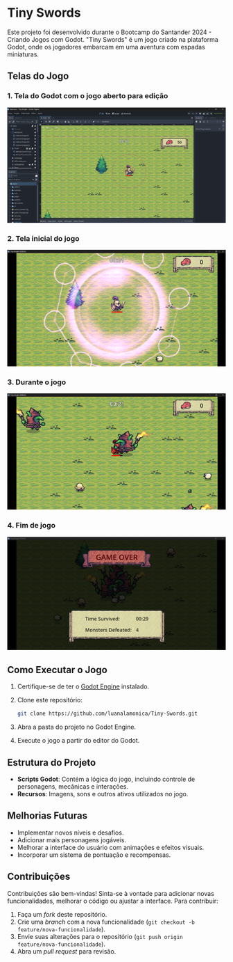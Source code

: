# Tiny Swords

Este projeto foi desenvolvido durante o Bootcamp do Santander 2024 - Criando Jogos com Godot. "Tiny Swords" é um jogo criado na plataforma Godot, onde os jogadores embarcam em uma aventura com espadas miniaturas.

## Telas do Jogo

### 1. Tela do Godot com o jogo aberto para edição

![Tela do Godot](https://github.com/luanalamonica/Tiny-Swords/blob/main/primeira%20tela.png?raw=true)	

### 2. Tela inicial do jogo

![Tela Inicial](https://github.com/luanalamonica/Tiny-Swords/blob/main/segunda%20tela.png?raw=true)

### 3. Durante o jogo

![Durante o Jogo](https://github.com/luanalamonica/Tiny-Swords/blob/main/terceira%20tela.png?raw=true)

### 4. Fim de jogo

![Fim de Jogo](https://github.com/luanalamonica/Tiny-Swords/blob/main/quarta%20tela.png?raw=true)

## Como Executar o Jogo

1. Certifique-se de ter o [Godot Engine](https://godotengine.org/download) instalado.
2. Clone este repositório:

    ```bash
    git clone https://github.com/luanalamonica/Tiny-Swords.git
    ```

3. Abra a pasta do projeto no Godot Engine.
4. Execute o jogo a partir do editor do Godot.

## Estrutura do Projeto

- **Scripts Godot**: Contém a lógica do jogo, incluindo controle de personagens, mecânicas e interações.
- **Recursos**: Imagens, sons e outros ativos utilizados no jogo.

## Melhorias Futuras

- Implementar novos níveis e desafios.
- Adicionar mais personagens jogáveis.
- Melhorar a interface do usuário com animações e efeitos visuais.
- Incorporar um sistema de pontuação e recompensas.

## Contribuições

Contribuições são bem-vindas! Sinta-se à vontade para adicionar novas funcionalidades, melhorar o código ou ajustar a interface. Para contribuir:

1. Faça um _fork_ deste repositório.
2. Crie uma _branch_ com a nova funcionalidade (`git checkout -b feature/nova-funcionalidade`).
3. Envie suas alterações para o repositório (`git push origin feature/nova-funcionalidade`).
4. Abra um _pull request_ para revisão.
